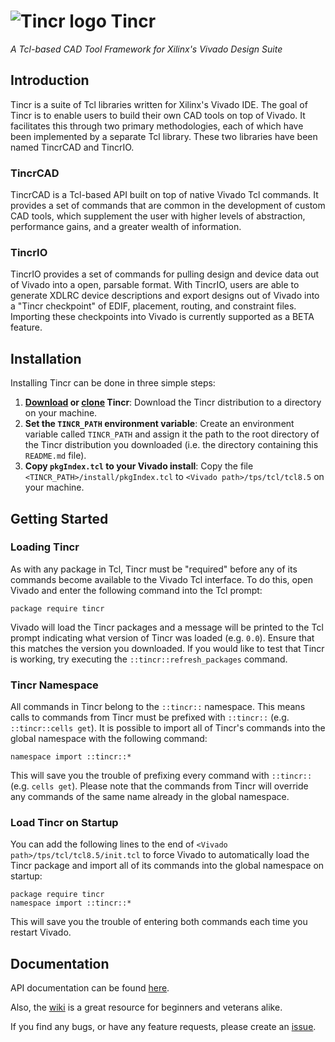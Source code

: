 # ![Tincr logo](http://byuccl.github.io/tincr/logo.png) Tincr
*A Tcl-based CAD Tool Framework for Xilinx's Vivado Design Suite*

## Introduction
Tincr is a suite of Tcl libraries written for Xilinx's Vivado IDE. The goal of Tincr is to enable users to build their own CAD tools on top of Vivado. It facilitates this through two primary methodologies, each of which have been implemented by a separate Tcl library. These two libraries have been named TincrCAD and TincrIO.

### TincrCAD
TincrCAD is a Tcl-based API built on top of native Vivado Tcl commands. It provides a set of commands that are common in the development of custom CAD tools, which supplement the user with higher levels of abstraction, performance gains, and a greater wealth of information.

### TincrIO
TincrIO provides a set of commands for pulling design and device data out of Vivado into a open, parsable format. With TincrIO, users are able to generate XDLRC device descriptions and export designs out of Vivado into a "Tincr checkpoint" of EDIF, placement, routing, and constraint files. Importing these checkpoints into Vivado is currently supported as a BETA feature.

## Installation
Installing Tincr can be done in three simple steps:

1. **[Download](https://github.com/byuccl/tincr/archive/master.zip) or [clone](https://github.com/byuccl/tincr/wiki/Clone-Tincr) Tincr**: Download the Tincr distribution to a directory on your machine.
2. **Set the `TINCR_PATH` environment variable**: Create an environment variable called `TINCR_PATH` and assign it the path to the root directory of the Tincr distribution you downloaded (i.e. the directory containing this `README.md` file).
3. **Copy `pkgIndex.tcl` to your Vivado install**: Copy the file `<TINCR_PATH>/install/pkgIndex.tcl` to `<Vivado path>/tps/tcl/tcl8.5` on your machine.

## Getting Started

### Loading Tincr
As with any package in Tcl, Tincr must be "required" before any of its commands become available to the Vivado Tcl interface. To do this, open Vivado and enter the following command into the Tcl prompt:
```
package require tincr
```
Vivado will load the Tincr packages and a message will be printed to the Tcl prompt indicating what version of Tincr was loaded (e.g. `0.0`). Ensure that this matches the version you downloaded. If you would like to test that Tincr is working, try executing the `::tincr::refresh_packages` command.

### Tincr Namespace
All commands in Tincr belong to the `::tincr::` namespace. This means calls to commands from Tincr must be prefixed with `::tincr::` (e.g. `::tincr::cells get`). It is possible to import all of Tincr's commands into the global namespace with the following command:
```
namespace import ::tincr::*
```
This will save you the trouble of prefixing every command with `::tincr::` (e.g. `cells get`). Please note that the commands from Tincr will override any commands of the same name already in the global namespace.

### Load Tincr on Startup
You can add the following lines to the end of `<Vivado path>/tps/tcl/tcl8.5/init.tcl` to force Vivado to automatically load the Tincr package and import all of its commands into the global namespace on startup:
```
package require tincr
namespace import ::tincr::*
```
This will save you the trouble of entering both commands each time you restart Vivado.

## Documentation

API documentation can be found [here](http://byuccl.github.io/tincr/).

Also, the [wiki](https://github.com/byuccl/tincr/wiki) is a great resource for beginners and veterans alike.

If you find any bugs, or have any feature requests, please create an [issue](https://github.com/byuccl/tincr/issues).
